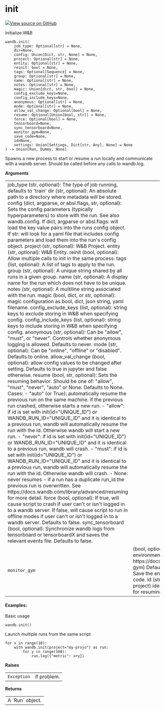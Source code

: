 # init

<!-- Insert buttons and diff -->


[![](https://www.tensorflow.org/images/GitHub-Mark-32px.png)View source on GitHub](https://www.github.com/wandb/client/tree/master/wandb/sdk/wandb_init.py#L499-L656)




Initialize W&B

<pre class="devsite-click-to-copy prettyprint lang-py tfo-signature-link">
<code>wandb.init(
    job_type: Optional[str] = None,
    dir=None,
    config: Union[Dict, str, None] = None,
    project: Optional[str] = None,
    entity: Optional[str] = None,
    reinit: bool = None,
    tags: Optional[Sequence] = None,
    group: Optional[str] = None,
    name: Optional[str] = None,
    notes: Optional[str] = None,
    magic: Union[dict, str, bool] = None,
    config_exclude_keys=None,
    config_include_keys=None,
    anonymous: Optional[str] = None,
    mode: Optional[str] = None,
    allow_val_change: Optional[bool] = None,
    resume: Optional[Union[bool, str]] = None,
    force: Optional[bool] = None,
    tensorboard=None,
    sync_tensorboard=None,
    monitor_gym=None,
    save_code=None,
    id=None,
    settings: Union[Settings, Dict[str, Any], None] = None
) -> Union[Run, Dummy, None]
</code></pre>



<!-- Placeholder for "Used in" -->
Spawns a new process to start or resume a run locally and communicate with a
wandb server. Should be called before any calls to wandb.log.

<!-- Tabular view -->
**Arguments**
<table>
<tr>
<td>
job_type (str, optional): The type of job running, defaults to 'train'
dir (str, optional): An absolute path to a directory where metadata will
be stored.
config (dict, argparse, or absl.flags, str, optional):
Sets the config parameters (typically hyperparameters) to store with the
run. See also wandb.config.
If dict, argparse or absl.flags: will load the key value pairs into
the runs config object.
If str: will look for a yaml file that includes config parameters and
load them into the run's config object.
project (str, optional): W&B Project.
entity (str, optional): W&B Entity.
reinit (bool, optional): Allow multiple calls to init in the same process.
tags (list, optional): A list of tags to apply to the run.
group (str, optional): A unique string shared by all runs in a given group.
name (str, optional): A display name for the run which does not have to be
unique.
notes (str, optional): A multiline string associated with the run.
magic (bool, dict, or str, optional): magic configuration as bool, dict,
json string, yaml filename.
config_exclude_keys (list, optional): string keys to exclude storing in W&B
when specifying config.
config_include_keys (list, optional): string keys to include storing in W&B
when specifying config.
anonymous (str, optional): Can be "allow", "must", or "never". Controls
whether anonymous logging is allowed.  Defaults to never.
mode (str, optional): Can be "online", "offline" or "disabled". Defaults to
online.
allow_val_change (bool, optional): allow config values to be changed after
setting. Defaults to true in jupyter and false otherwise.
resume (bool, str, optional): Sets the resuming behavior. Should be one of:
"allow", "must", "never", "auto" or None. Defaults to None.
Cases:
- "auto" (or True): automatically resume the previous run on the same machine.
if the previous run crashed, otherwise starts a new run.
- "allow": if id is set with init(id="UNIQUE_ID") or WANDB_RUN_ID="UNIQUE_ID"
and it is identical to a previous run, wandb will automatically resume the
run with the id. Otherwise wandb will start a new run.
- "never": if id is set with init(id="UNIQUE_ID") or WANDB_RUN_ID="UNIQUE_ID"
and it is identical to a previous run, wandb will crash.
- "must": if id is set with init(id="UNIQUE_ID") or WANDB_RUN_ID="UNIQUE_ID"
and it is identical to a previous run, wandb will automatically resume the
run with the id. Otherwise wandb will crash.
- None: never resumes - if a run has a duplicate run_id the previous run is
overwritten.
See https://docs.wandb.com/library/advanced/resuming for more detail.
force (bool, optional): If true, will cause script to crash if user can't or isn't
logged in to a wandb server.  If false, will cause script to run in offline
modes if user can't or isn't logged in to a wandb server. Defaults to false.
sync_tensorboard (bool, optional): Synchronize wandb logs from tensorboard or
tensorboardX and saves the relevant events file. Defaults to false.
</td>
</tr>
<tr>
<td>
<code>monitor_gym</code>
</td>
<td>
(bool, optional): automatically logs videos of environment when
using OpenAI Gym (see https://docs.wandb.com/library/integrations/openai-gym)
Defaults to false.
save_code (bool, optional): Save the entrypoint or jupyter session history
source code.
id (str, optional): A globally unique (per project) identifier for the run. This
is primarily used for resuming.
</td>
</tr>
</table>



#### Examples:

Basic usage
```
wandb.init()
```

Launch multiple runs from the same script
```
for x in range(10):
    with wandb.init(project="my-projo") as run:
        for y in range(100):
            run.log({"metric": x+y})
```



<!-- Tabular view -->
**Raises**
<table>

<tr>
<td>
<code>Exception</code>
</td>
<td>
if problem.
</td>
</tr>
</table>



<!-- Tabular view -->
**Returns**
<table>
<tr>
<td>
A `Run` object.
</td>
</tr>

</table>

